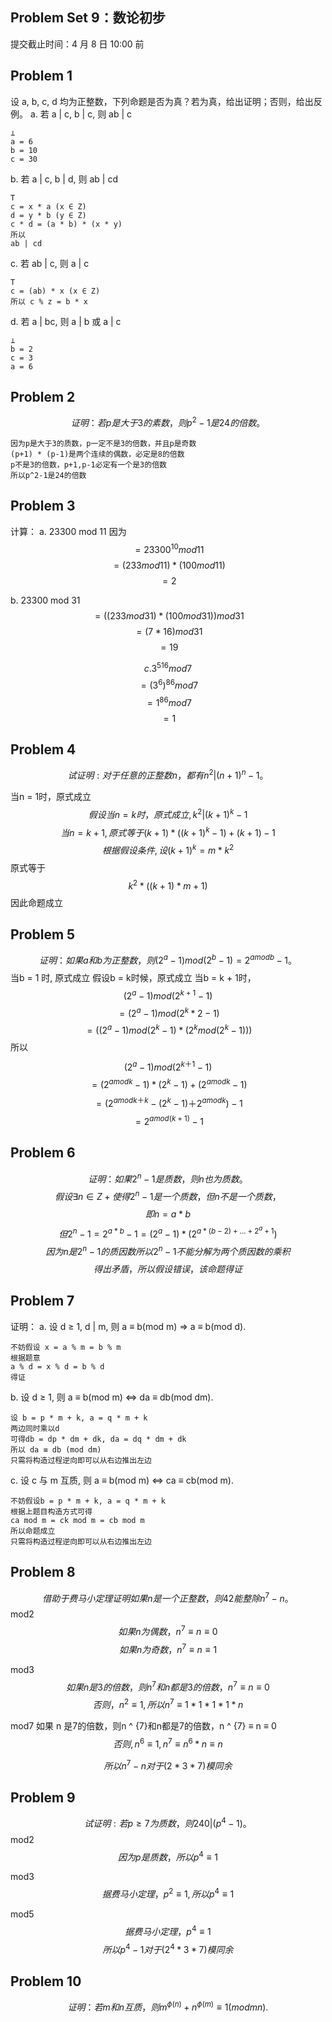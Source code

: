 ## Problem Set 9：数论初步
提交截止时间：4 月 8 日 10:00 前

## Problem 1
设 a, b, c, d 均为正整数，下列命题是否为真？若为真，给出证明；否则，给出反例。
a. 若 a | c, b | c, 则 ab | c
```
⊥
a = 6
b = 10
c = 30
```

b. 若 a | c, b | d, 则 ab | cd
```
T
c = x * a (x ∈ Z)
d = y * b (y ∈ Z)
c * d = (a * b) * (x * y)
所以
ab | cd
```

c. 若 ab | c, 则 a | c
```
T
c = (ab) * x (x ∈ Z)
所以 c % z = b * x
```

d. 若 a | bc, 则 a | b 或 a | c
```
⊥
b = 2
c = 3
a = 6
```

## Problem 2
$$证明：若 p 是大于 3 的素数，则 p^{2} − 1 是 24 的倍数。$$
```
因为p是大于3的质数，p一定不是3的倍数，并且p是奇数
(p+1) * (p-1)是两个连续的偶数，必定是8的倍数
p不是3的倍数，p+1,p-1必定有一个是3的倍数
所以p^2-1是24的倍数

```

## Problem 3
计算：
a. 23300 mod 11
因为
$$= 23300^{10} mod 11$$
$$= (233 mod 11) * (100 mod 11)$$
$$= 2$$

b. 23300 mod 31
$$= ((233 mod 31) * (100 mod 31)) mod 31$$
$$= (7 * 16) mod 31$$
$$= 19$$

$$c. 3^{516} mod 7$$
$$= (3 ^ {6}) ^ {86} mod 7$$
$$= 1 ^ {86} mod 7$$
$$= 1$$

## Problem 4
$$试证明: 对于任意的正整数 n，都有 n ^ {2} | (n + 1) ^ {n} − 1。$$

当n = 1时，原式成立
$$假设当n = k时，原式成立, k ^ {2} | (k + 1) ^ {k} - 1$$
$$当n = k + 1, 原式等于(k + 1) * ((k + 1) ^ {k} - 1) + (k + 1) - 1$$
$$根据假设条件, 设 (k + 1) ^ {k} = m * k ^ {2}$$
原式等于
$$k ^ {2} * ((k + 1) * m + 1)$$
因此命题成立


## Problem 5
$$证明：如果 a 和 b 为正整数，则 (2 ^ {a} − 1) mod(2 ^ {b} − 1) = 2 ^ {a mod b} − 1。$$
当b = 1 时, 原式成立
假设b = k时候，原式成立
当b = k + 1时，
$$    (2 ^ {a} - 1) mod (2 ^ {k + 1} - 1)$$
$$= (2 ^ {a} - 1) mod (2 ^ {k} * 2 - 1)$$
$$= ((2 ^ {a} - 1) mod (2 ^ {k} - 1) * (2 ^ {k} mod (2 ^ {k} - 1)))$$
所以
$$  (2 ^ {a} - 1) mod (2 ^ {k ＋ 1} - 1)$$
$$= (2 ^ {a mod k} - 1) * (2 ^ {k} - 1) + (2 ^ {a mod k } - 1)$$
$$= (2 ^ {a mod k ＋ k} - (2 ^ {k} - 1) ＋ 2 ^ {a mod k }) - 1$$
$$= 2 ^ {a mod (k + 1)} - 1$$

## Problem 6
$$证明：如果 2 ^ {n} − 1 是质数，则 n 也为质数。$$
$$假设∃ n ∈ Z+ 使得2 ^ {n} - 1 是一个质数，但n不是一个质数，$$
$$即n = a * b$$
$$但2 ^ {n} - 1 = 2 ^ {a * b} - 1 = (2 ^ {a} - 1) * (2 ^ {a * (b - 2) + ... + 2 ^ {a} + 1})$$
$$因为n是2 ^ {n} - 1的质因数所以2 ^ {n} - 1不能分解为两个质因数的乘积$$
$$得出矛盾，所以假设错误，该命题得证$$

## Problem 7
证明：
a. 设 d ≥ 1, d | m, 则 a ≡ b(mod m) ⇒ a ≡ b(mod d).
```
不妨假设 x = a % m = b % m
根据题意
a % d = x % d = b % d
得证
```

b. 设 d ≥ 1, 则 a ≡ b(mod m) ⇔ da ≡ db(mod dm).
```
设 b = p * m + k, a = q * m + k
两边同时乘以d
可得db = dp * dm + dk, da = dq * dm + dk
所以 da ≡ db (mod dm)
只需将构造过程逆向即可以从右边推出左边
```

c. 设 c 与 m 互质, 则 a ≡ b(mod m) ⇔ ca ≡ cb(mod m).
```
不妨假设b = p * m + k, a = q * m + k
根据上题目构造方式可得
ca mod m = ck mod m = cb mod m
所以命题成立
只需将构造过程逆向即可以从右边推出左边
```

## Problem 8
$$借助于费马小定理证明如果 n 是一个正整数，则 42 能整除 n ^ {7} − n。$$
mod2
$$如果 n为偶数，n ^ {7} ≡ n ≡ 0 $$
$$如果 n为奇数，n ^ {7} ≡ n ≡ 1$$

mod3
$$如果 n 是3的倍数，则n ^ {7}和n都是3的倍数，n ^ {7} ≡ n ≡ 0$$
$$否则，n ^ {2} ≡ 1, 所以 n ^ {7} ≡ 1 * 1 * 1 * 1 * n$$

mod7
如果 n 是7的倍数，则n ^ {7}和n都是7的倍数，n ^ {7} ≡ n ≡ 0
$$否则, n ^ {6}  ≡ 1, n ^ {7} ≡ n ^ {6} * n ≡ n$$

$$所以n ^ {7} - n 对于 (2 * 3 * 7) 模同余$$

## Problem 9
$$试证明: 若 p ≥ 7 为质数，则 240 | (p ^ {4} −1)。$$
mod2
$$因为p是质数，所以p ^ {4} ≡ 1$$

mod3
$$据费马小定理，p ^ {2} ≡ 1, 所以 p ^ {4} ≡ 1$$

mod5
$$据费马小定理，p ^ {4} ≡ 1$$
$$所以p ^ {4} - 1 对于(2 ^ 4 * 3 * 7)模同余$$

## Problem 10
$$证明：若 m 和 n 互质，则 m ^ {ϕ(n)} + n ^ {ϕ(m)} ≡ 1(mod mn).$$

